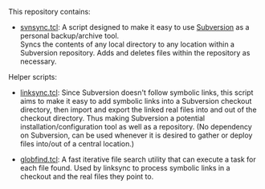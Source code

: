 This repository contains:

- [svnsync.tcl](svnsync.md): A script designed to make it easy to use
[Subversion](https://subversion.apache.org) as a personal backup/archive tool.  
Syncs the contents of any local directory to any location within a Subversion
repository.  Adds and deletes files within the repository as necessary.

Helper scripts:

- [linksync.tcl](linksync/README.md): Since Subversion doesn't follow 
symbolic links, this script aims to make it easy to add symbolic links into a 
Subversion checkout directory, then import and export the linked real files 
into and out of the checkout directory.  Thus making Subversion a potential 
installation/configuration tool as well as a repository. (No dependency on 
Subversion, can be used whenever it is desired to gather or deploy files 
into/out of a central location.)

- [globfind.tcl](globfind/README.md): A fast iterative file search utility 
that can execute a task for each file found.  Used by linksync to process 
symbolic links in a checkout and the real files they point to.